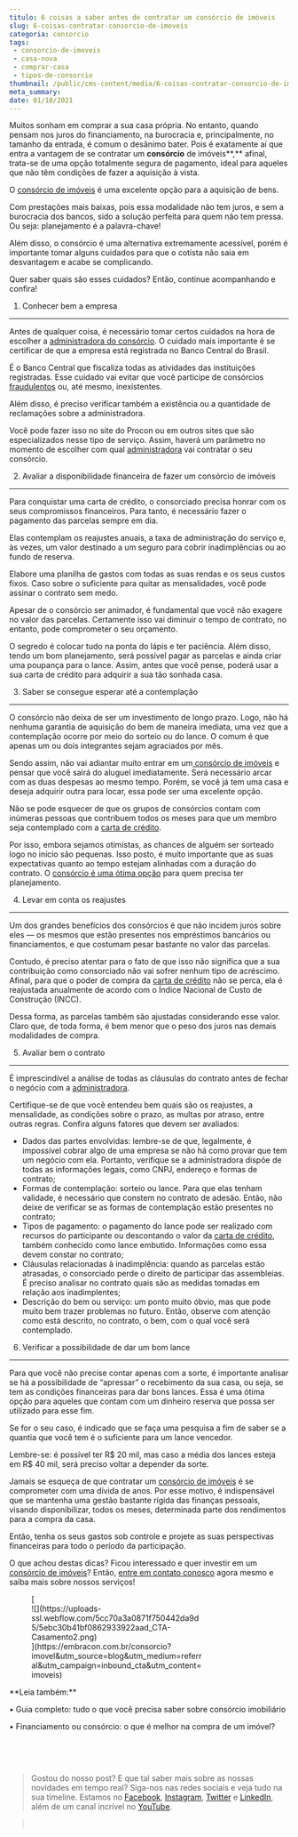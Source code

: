 ```yaml
---
titulo: 6 coisas a saber antes de contratar um consórcio de imóveis
slug: 6-coisas-contratar-consorcio-de-imoveis
categoria: consorcio
tags:
 - consorcio-de-imoveis
 - casa-nova
 - comprar-casa
 - tipos-de-consorcio
thumbnail: /public/cms-content/media/6-coisas-contratar-consorcio-de-imoveis.jpg
meta_summary: 
date: 01/10/2021
---
```

Muitos sonham em comprar a sua casa própria. No entanto, quando pensam nos juros do financiamento, na burocracia e, principalmente, no tamanho da entrada, é comum o desânimo bater. Pois é exatamente aí que entra a vantagem de se contratar um **consórcio** de imóveis**,** afinal, trata-se de uma opção totalmente segura de pagamento, ideal para aqueles que não têm condições de fazer a aquisição à vista.

O [consórcio de imóveis](https://www.embracon.com.br/consorcio-de-imoveis) é uma excelente opção para a aquisição de bens.

Com prestações mais baixas, pois essa modalidade não tem juros, e sem a burocracia dos bancos, sido a solução perfeita para quem não tem pressa. Ou seja: planejamento é a palavra-chave!

Além disso, o consórcio é uma alternativa extremamente acessível, porém é importante tomar alguns cuidados para que o cotista não saia em desvantagem e acabe se complicando.

Quer saber quais são esses cuidados? Então, continue acompanhando e confira!

1. Conhecer bem a empresa
-------------------------

Antes de qualquer coisa, é necessário tomar certos cuidados na hora de escolher a [administradora do consórcio](https://www.embracon.com.br/conhecaoconsorcio/o-que-e-uma-administradora-de-consorcio). O cuidado mais importante é se certificar de que a empresa está registrada no Banco Central do Brasil.

É o Banco Central que fiscaliza todas as atividades das instituições registradas. Esse cuidado vai evitar que você participe de consórcios[ fraudulentos](https://www.embracon.com.br/blog/saiba-como-evitar-as-fraudes-no-consorcio) ou, até mesmo, inexistentes.

Além disso, é preciso verificar também a existência ou a quantidade de reclamações sobre a administradora.

Você pode fazer isso no site do Procon ou em outros sites que são especializados nesse tipo de serviço. Assim, haverá um parâmetro no momento de escolher com qual [administradora](https://www.embracon.com.br/blog/afinal-o-que-uma-administradora-de-consorcio-faz) vai contratar o seu consórcio.

2. Avaliar a disponibilidade financeira de fazer um consórcio de imóveis
------------------------------------------------------------------------

Para conquistar uma carta de crédito, o consorciado precisa honrar com os seus compromissos financeiros. Para tanto, é necessário fazer o pagamento das parcelas sempre em dia.

Elas contemplam os reajustes anuais, a taxa de administração do serviço e, às vezes, um valor destinado a um seguro para cobrir inadimplências ou ao fundo de reserva.

Elabore uma planilha de gastos com todas as suas rendas e os seus custos fixos. Caso sobre o suficiente para quitar as mensalidades, você pode assinar o contrato sem medo.

Apesar de o consórcio ser animador, é fundamental que você não exagere no valor das parcelas. Certamente isso vai diminuir o tempo de contrato, no entanto, pode comprometer o seu orçamento.

O segredo é colocar tudo na ponta do lápis e ter paciência. Além disso, tendo um bom planejamento, será possível pagar as parcelas e ainda criar uma poupança para o lance. Assim, antes que você pense, poderá usar a sua carta de crédito para adquirir a sua tão sonhada casa.

3. Saber se consegue esperar até a contemplação
-----------------------------------------------

O consórcio não deixa de ser um investimento de longo prazo. Logo, não há nenhuma garantia de aquisição do bem de maneira imediata, uma vez que a contemplação ocorre por meio do sorteio ou do lance. O comum é que apenas um ou dois integrantes sejam agraciados por mês.

Sendo assim, não vai adiantar muito entrar em um[ consórcio de imóveis](https://www.embracon.com.br/consorcio-de-imoveis) e pensar que você sairá do aluguel imediatamente. Será necessário arcar com as duas despesas ao mesmo tempo. Porém, se você já tem uma casa e deseja adquirir outra para locar, essa pode ser uma excelente opção.

Não se pode esquecer de que os grupos de consórcios contam com inúmeras pessoas que contribuem todos os meses para que um membro seja contemplado com a [carta de crédito](https://www.embracon.com.br/blog/o-que-voce-precisa-saber-sobre-a-carta-de-credito-de-consorcios).

Por isso, embora sejamos otimistas, as chances de alguém ser sorteado logo no início são pequenas. Isso posto, é muito importante que as suas expectativas quanto ao tempo estejam alinhadas com a duração do contrato. O [consórcio é uma ótima opção](https://www.embracon.com.br/blog/quando-o-consorcio-e-uma-boa-opcao) para quem precisa ter planejamento.

4. Levar em conta os reajustes
------------------------------

Um dos grandes benefícios dos consórcios é que não incidem juros sobre eles — os mesmos que estão presentes nos empréstimos bancários ou financiamentos, e que costumam pesar bastante no valor das parcelas.

Contudo, é preciso atentar para o fato de que isso não significa que a sua contribuição como consorciado não vai sofrer nenhum tipo de acréscimo. Afinal, para que o poder de compra da [carta de crédito](https://www.embracon.com.br/blog/o-que-voce-precisa-saber-sobre-a-carta-de-credito-de-consorcios) não se perca, ela é reajustada anualmente de acordo com o Índice Nacional de Custo de Construção (INCC).

Dessa forma, as parcelas também são ajustadas considerando esse valor. Claro que, de toda forma, é bem menor que o peso dos juros nas demais modalidades de compra.

5. Avaliar bem o contrato
-------------------------

É imprescindível a análise de todas as cláusulas do contrato antes de fechar o negócio com a [administradora](https://www.embracon.com.br/blog/afinal-o-que-uma-administradora-de-consorcio-faz).

Certifique-se de que você entendeu bem quais são os reajustes, a mensalidade, as condições sobre o prazo, as multas por atraso, entre outras regras. Confira alguns fatores que devem ser avaliados:

- Dados das partes envolvidas: lembre-se de que, legalmente, é impossível cobrar algo de uma empresa se não há como provar que tem um negócio com ela. Portanto, verifique se a administradora dispõe de todas as informações legais, como CNPJ, endereço e formas de contrato;
- Formas de contemplação: sorteio ou lance. Para que elas tenham validade, é necessário que constem no contrato de adesão. Então, não deixe de verificar se as formas de contemplação estão presentes no contrato;
- Tipos de pagamento: o pagamento do lance pode ser realizado com recursos do participante ou descontando o valor da [carta de crédito](https://www.embracon.com.br/blog/o-que-voce-precisa-saber-sobre-a-carta-de-credito-de-consorcios), também conhecido como lance embutido. Informações como essa devem constar no contrato;
- Cláusulas relacionadas à inadimplência: quando as parcelas estão atrasadas, o consorciado perde o direito de participar das assembleias. É preciso analisar no contrato quais são as medidas tomadas em relação aos inadimplentes;
- Descrição do bem ou serviço: um ponto muito óbvio, mas que pode muito bem trazer problemas no futuro. Então, observe com atenção como está descrito, no contrato, o bem, com o qual você será contemplado.

6. Verificar a possibilidade de dar um bom lance
------------------------------------------------

Para que você não precise contar apenas com a sorte, é importante analisar se há a possibilidade de “apressar” o recebimento da sua casa, ou seja, se tem as condições financeiras para dar bons lances. Essa é uma ótima opção para aqueles que contam com um dinheiro reserva que possa ser utilizado para esse fim.

Se for o seu caso, é indicado que se faça uma pesquisa a fim de saber se a quantia que você tem é o suficiente para um lance vencedor.

Lembre-se: é possível ter R$ 20 mil, mas caso a média dos lances esteja em R$ 40 mil, será preciso voltar a depender da sorte.

Jamais se esqueça de que contratar um [consórcio de imóveis](https://www.embracon.com.br/consorcio-de-imoveis) é se comprometer com uma dívida de anos. Por esse motivo, é indispensável que se mantenha uma gestão bastante rígida das finanças pessoais, visando disponibilizar, todos os meses, determinada parte dos rendimentos para a compra da casa.

Então, tenha os seus gastos sob controle e projete as suas perspectivas financeiras para todo o período da participação.

O que achou destas dicas? Ficou interessado e quer investir em um [consórcio de imóveis](https://www.embracon.com.br/consorcio-de-imoveis)? Então, [entre em contato conosco](https://www.embracon.com.br/) agora mesmo e saiba mais sobre nossos serviços!

<figure class="w-richtext-figure-type-image w-richtext-align-center" style="max-width:310px">[<div>![](https://uploads-ssl.webflow.com/5cc70a3a0871f750442da9d5/5ebc30b41bf0862933922aad_CTA-Casamento2.png)</div>](https://embracon.com.br/consorcio?imovel&utm_source=blog&utm_medium=referral&utm_campaign=inbound_cta&utm_content=imoveis)</figure>**Leia também:**

**‍**• Guia completo: tudo o que você precisa saber sobre consórcio imobiliário

• Financiamento ou consórcio: o que é melhor na compra de um imóvel?

‍

‍

> Gostou do nosso post? E que tal saber mais sobre as nossas novidades em tempo real? Siga-nos nas redes sociais e veja tudo na sua timeline. Estamos no [Facebook](https://www.facebook.com/embracon/), [Instagram](https://www.instagram.com/embraconoficial/), [Twitter](https://twitter.com/embracon) e [LinkedIn](https://www.linkedin.com/company/1018875/), além de um canal incrível no [YouTube](https://www.youtube.com/channel/UCL-Y0mv9zc73Iek48NLUBzQ).

> ‍
